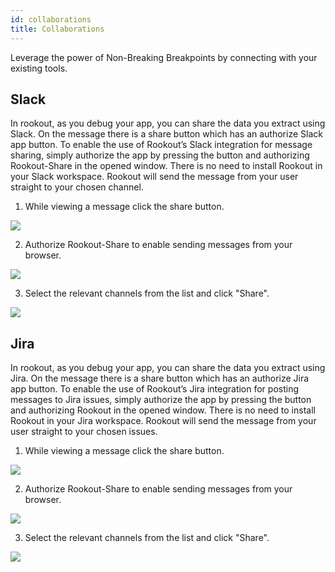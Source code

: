 ```yaml
---
id: collaborations
title: Collaborations
---
```


Leverage the power of Non-Breaking Breakpoints by connecting with your existing tools.

## Slack

In rookout, as you debug your app, you can share the data you extract using Slack.
On the message there is a share button which has an authorize Slack app button.
To enable the use of Rookout’s Slack integration for message sharing, simply authorize the app by pressing the button and authorizing Rookout-Share in the opened window.
There is no need to install Rookout in your Slack workspace.
Rookout will send the message from your user straight to your chosen channel.

1. While viewing a message click the share button.

<img src="/img/screenshots/click-share.png" />
 
2. Authorize Rookout-Share to enable sending messages from your browser.

<img src="/img/screenshots/authorize-slack.png" />

3. Select the relevant channels from the list and click "Share".

<img src="/img/screenshots/select-channels.png" />

## Jira

In rookout, as you debug your app, you can share the data you extract using Jira.
On the message there is a share button which has an authorize Jira app button.
To enable the use of Rookout’s Jira integration for posting messages to Jira issues,
simply authorize the app by pressing the button and authorizing Rookout in the opened window.
There is no need to install Rookout in your Jira workspace.
Rookout will send the message from your user straight to your chosen issues.

1. While viewing a message click the share button.

<img src="/img/screenshots/click-share.png" />
 
2. Authorize Rookout-Share to enable sending messages from your browser.

<img src="/img/screenshots/authorize-jira.png" />

3. Select the relevant channels from the list and click "Share".

<img src="/img/screenshots/select-ticket.png" />


